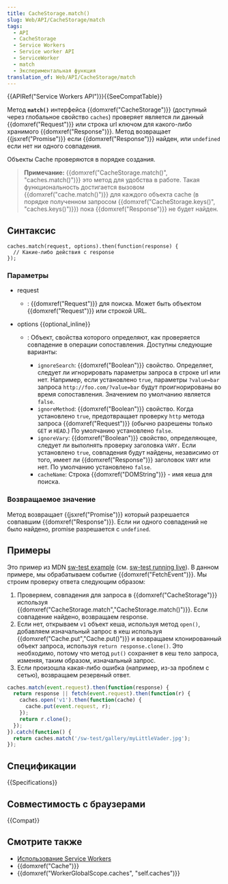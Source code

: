 ```yaml
---
title: CacheStorage.match()
slug: Web/API/CacheStorage/match
tags:
  - API
  - CacheStorage
  - Service Workers
  - Service worker API
  - ServiceWorker
  - match
  - Экспериментальная функция
translation_of: Web/API/CacheStorage/match
---
```


{{APIRef("Service Workers API")}}{{SeeCompatTable}}

Метод **`match()`** интерфейса {{domxref("CacheStorage")}} (доступный через глобальное свойство `caches`) проверяет является ли данный {{domxref("Request")}} или строка url ключом для какого-либо хранимого {{domxref("Response")}}. Метод возвращает {{jsxref("Promise")}} если {{domxref("Response")}} найден, или `undefined` если нет ни одного совпадения.

Объекты Cache проверяются в порядке создания.

> **Примечание:** {{domxref("CacheStorage.match()", "caches.match()")}} это метод для удобства в работе. Такая функциональность достигается вызовом {{domxref("cache.match()")}} для каждого объекта cache (в порядке полученном запросом {{domxref("CacheStorage.keys()", "caches.keys()")}}) пока {{domxref("Response")}} не будет найден.

## Синтаксис

```
caches.match(request, options).then(function(response) {
  // Какие-либо действия с response
});
```

### Параметры

- request
  - : {{domxref("Request")}} для поиска. Может быть объектом {{domxref("Request")}} или строкой URL.
- options {{optional_inline}}

  - : Объект, свойства которого определяют, как проверяется совпадение в операции сопоставления. Доступны следующие варианты:

    - `ignoreSearch`: {{domxref("Boolean")}} свойство. Определяет, следует ли игнорировать параметры запроса в строке url или нет. Например, если установлено `true`, параметры `?value=bar` запроса `http://foo.com/?value=bar` будут проигнорированы во время сопоставления. Значением по умолчанию является `false`.
    - `ignoreMethod`: {{domxref("Boolean")}} свойство. Когда установлено `true`, предотвращает проверку `http` метода запроса {{domxref("Request")}} (обычно разрешены только `GET` и `HEAD`.) По умолчанию установлено `false`.
    - `ignoreVary`: {{domxref("Boolean")}} свойство, определяющее, следует ли выполнять проверку заголовка `VARY.` Если установлено `true`, совпадения будут найдены, независимо от того, имеет ли {{domxref("Response")}} заголовок `VARY` или нет. По умолчанию установлено `false`.
    - `cacheName`: Строка {{domxref("DOMString")}} - имя кеша для поиска.

### Возвращаемое значение

Метод возвращает {{jsxref("Promise")}} который разрешается совпавшим {{domxref("Response")}}. Если ни одного совпадений не было найдено, promise разрешается с `undefined`.

## Примеры

Это пример из MDN [sw-test example](https://github.com/mdn/sw-test/) (см. [sw-test running live](https://mdn.github.io/sw-test/)). В данном примере, мы обрабатываем событие {{domxref("FetchEvent")}}. Мы строим проверку ответа следующим образом:

1. Проверяем, совпадения для запроса в {{domxref("CacheStorage")}} используя {{domxref("CacheStorage.match","CacheStorage.match()")}}. Если совпадение найдено, возвращаем response.
2. Если нет, открываем `v1` объект кеша, используя метод `open()`, добавляем изначальный запрос в кеш используя {{domxref("Cache.put","Cache.put()")}} и возвращаем клонированный объект запроса, используя `return response.clone()`. Это необходимо, потому что метод `put()` сохраняет в кеш тело запроса, изменяя, таким образом, изначальный запрос.
3. Если произошла какая-либо ошибка (например, из-за проблем с сетью), возвращаем резервный ответ.

```js
caches.match(event.request).then(function(response) {
  return response || fetch(event.request).then(function(r) {
    caches.open('v1').then(function(cache) {
      cache.put(event.request, r);
    });
    return r.clone();
  });
}).catch(function() {
  return caches.match('/sw-test/gallery/myLittleVader.jpg');
});
```

## Спецификации

{{Specifications}}

## Совместимость с браузерами

{{Compat}}

## Смотрите также

- [Использование Service Workers](/ru/docs/Web/API/ServiceWorker_API/Using_Service_Workers)
- {{domxref("Cache")}}
- {{domxref("WorkerGlobalScope.caches", "self.caches")}}
